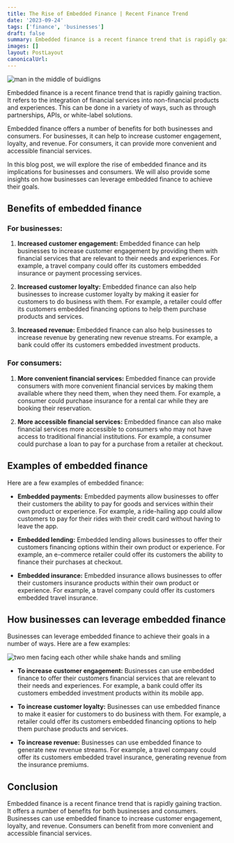 ```yaml
---
title: The Rise of Embedded Finance | Recent Finance Trend
date: '2023-09-24'
tags: ['finance', 'businesses']
draft: false
summary: Embedded finance is a recent finance trend that is rapidly gaining traction. It refers to the integration of financial services into non-financial products and experiences. Learn more about the benefits of embedded finance for businesses and consumers, as well as how businesses can leverage embedded finance to achieve their goals.
images: []
layout: PostLayout
canonicalUrl:
---
```


![man in the middle of buidligns](/static/images/blog/embedded-finance/man.jpg)

Embedded finance is a recent finance trend that is rapidly gaining traction. It refers to the integration of financial services into non-financial products and experiences. This can be done in a variety of ways, such as through partnerships, APIs, or white-label solutions.

Embedded finance offers a number of benefits for both businesses and consumers. For businesses, it can help to increase customer engagement, loyalty, and revenue. For consumers, it can provide more convenient and accessible financial services.

In this blog post, we will explore the rise of embedded finance and its implications for businesses and consumers. We will also provide some insights on how businesses can leverage embedded finance to achieve their goals.

## Benefits of embedded finance

### For businesses:

1. **Increased customer engagement:** Embedded finance can help businesses to increase customer engagement by providing them with financial services that are relevant to their needs and experiences. For example, a travel company could offer its customers embedded insurance or payment processing services.

2. **Increased customer loyalty:** Embedded finance can also help businesses to increase customer loyalty by making it easier for customers to do business with them. For example, a retailer could offer its customers embedded financing options to help them purchase products and services.

3. **Increased revenue:** Embedded finance can also help businesses to increase revenue by generating new revenue streams. For example, a bank could offer its customers embedded investment products.

### For consumers:

1. **More convenient financial services:** Embedded finance can provide consumers with more convenient financial services by making them available where they need them, when they need them. For example, a consumer could purchase insurance for a rental car while they are booking their reservation.

2. **More accessible financial services:** Embedded finance can also make financial services more accessible to consumers who may not have access to traditional financial institutions. For example, a consumer could purchase a loan to pay for a purchase from a retailer at checkout.

## Examples of embedded finance

Here are a few examples of embedded finance:

- **Embedded payments:** Embedded payments allow businesses to offer their customers the ability to pay for goods and services within their own product or experience. For example, a ride-hailing app could allow customers to pay for their rides with their credit card without having to leave the app.

- **Embedded lending:** Embedded lending allows businesses to offer their customers financing options within their own product or experience. For example, an e-commerce retailer could offer its customers the ability to finance their purchases at checkout.

- **Embedded insurance:** Embedded insurance allows businesses to offer their customers insurance products within their own product or experience. For example, a travel company could offer its customers embedded travel insurance.

## How businesses can leverage embedded finance

Businesses can leverage embedded finance to achieve their goals in a number of ways. Here are a few examples:

![two men facing each other while shake hands and smiling](/static/images/blog/embedded-finance/trust.jpg)

- **To increase customer engagement:** Businesses can use embedded finance to offer their customers financial services that are relevant to their needs and experiences. For example, a bank could offer its customers embedded investment products within its mobile app.

- **To increase customer loyalty:** Businesses can use embedded finance to make it easier for customers to do business with them. For example, a retailer could offer its customers embedded financing options to help them purchase products and services.

- **To increase revenue:** Businesses can use embedded finance to generate new revenue streams. For example, a travel company could offer its customers embedded travel insurance, generating revenue from the insurance premiums.

## Conclusion

Embedded finance is a recent finance trend that is rapidly gaining traction. It offers a number of benefits for both businesses and consumers. Businesses can use embedded finance to increase customer engagement, loyalty, and revenue. Consumers can benefit from more convenient and accessible financial services.
